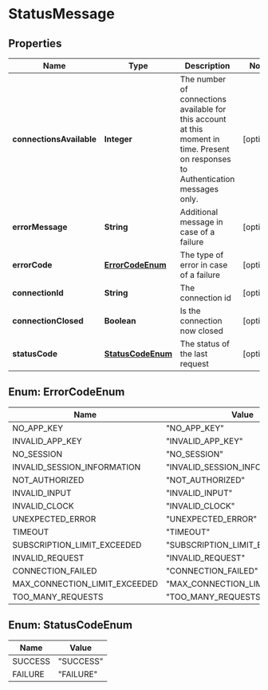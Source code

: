 
# StatusMessage

## Properties
Name | Type | Description | Notes
------------ | ------------- | ------------- | -------------
**connectionsAvailable** | **Integer** | The number of connections available for this account at this moment in time. Present on responses to Authentication messages only. |  [optional]
**errorMessage** | **String** | Additional message in case of a failure |  [optional]
**errorCode** | [**ErrorCodeEnum**](#ErrorCodeEnum) | The type of error in case of a failure |  [optional]
**connectionId** | **String** | The connection id |  [optional]
**connectionClosed** | **Boolean** | Is the connection now closed |  [optional]
**statusCode** | [**StatusCodeEnum**](#StatusCodeEnum) | The status of the last request |  [optional]


<a name="ErrorCodeEnum"></a>
## Enum: ErrorCodeEnum
Name | Value
---- | -----
NO_APP_KEY | &quot;NO_APP_KEY&quot;
INVALID_APP_KEY | &quot;INVALID_APP_KEY&quot;
NO_SESSION | &quot;NO_SESSION&quot;
INVALID_SESSION_INFORMATION | &quot;INVALID_SESSION_INFORMATION&quot;
NOT_AUTHORIZED | &quot;NOT_AUTHORIZED&quot;
INVALID_INPUT | &quot;INVALID_INPUT&quot;
INVALID_CLOCK | &quot;INVALID_CLOCK&quot;
UNEXPECTED_ERROR | &quot;UNEXPECTED_ERROR&quot;
TIMEOUT | &quot;TIMEOUT&quot;
SUBSCRIPTION_LIMIT_EXCEEDED | &quot;SUBSCRIPTION_LIMIT_EXCEEDED&quot;
INVALID_REQUEST | &quot;INVALID_REQUEST&quot;
CONNECTION_FAILED | &quot;CONNECTION_FAILED&quot;
MAX_CONNECTION_LIMIT_EXCEEDED | &quot;MAX_CONNECTION_LIMIT_EXCEEDED&quot;
TOO_MANY_REQUESTS | &quot;TOO_MANY_REQUESTS&quot;


<a name="StatusCodeEnum"></a>
## Enum: StatusCodeEnum
Name | Value
---- | -----
SUCCESS | &quot;SUCCESS&quot;
FAILURE | &quot;FAILURE&quot;



